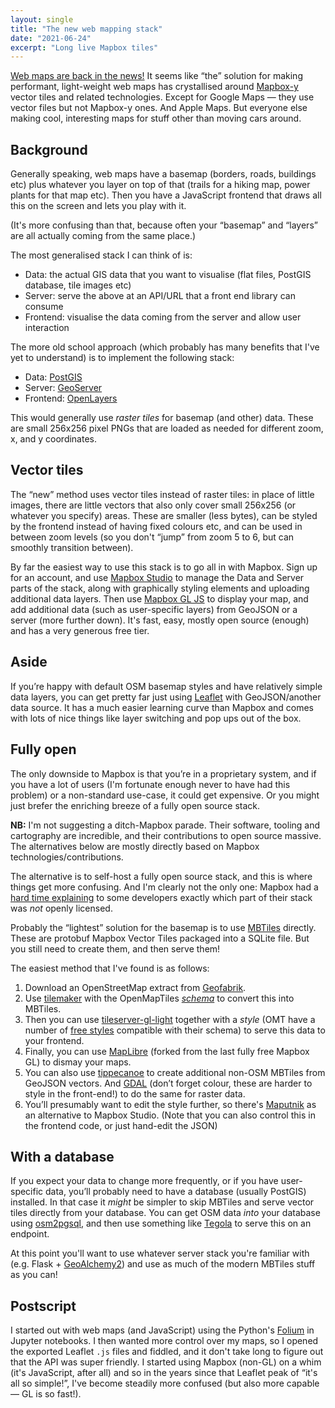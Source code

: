 ```yaml
---
layout: single
title: "The new web mapping stack"
date: "2021-06-24"
excerpt: "Long live Mapbox tiles"
---
```


[Web maps are back in the news!](https://news.ycombinator.com/item?id=27605656) It seems like “the” solution for making performant, light-weight web maps has crystallised around [Mapbox-y](https://docs.mapbox.com/mapbox-gl-js/api/) vector tiles and related technologies. Except for Google Maps — they use vector files but not Mapbox-y ones. And Apple Maps. But everyone else making cool, interesting maps for stuff other than moving cars around.

## Background
Generally speaking, web maps have a basemap (borders, roads, buildings etc) plus whatever you layer on top of that (trails for a hiking map, power plants for that map etc). Then you have a JavaScript frontend that draws all this on the screen and lets you play with it.

(It's more confusing than that, because often your “basemap” and “layers” are all actually coming from the same place.)

The most generalised stack I can think of is:
- Data: the actual GIS data that you want to visualise (flat files, PostGIS database, tile images etc)
- Server: serve the above at an API/URL that a front end library can consume
- Frontend: visualise the data coming from the server and allow user interaction

The more old school approach (which probably has many benefits that I've yet to understand) is to implement the following stack:
- Data: [PostGIS](https://postgis.net/)
- Server: [GeoServer](http://geoserver.org/)
- Frontend: [OpenLayers](https://openlayers.org/)

This would generally use _raster tiles_ for basemap (and other) data. These are small 256x256 pixel PNGs that are loaded as needed for different zoom, x, and y coordinates.

## Vector tiles
The “new” method uses vector tiles instead of raster tiles: in place of little images, there are little vectors that also only cover small 256x256 (or whatever you specify) areas. These are smaller (less bytes), can be styled by the frontend instead of having fixed colours etc, and can be used in between zoom levels (so you don't “jump” from zoom 5 to 6, but can smoothly transition between).

By far the easiest way to use this stack is to go all in with Mapbox. Sign up for an account, and use [Mapbox Studio](https://studio.mapbox.com/) to manage the Data and Server parts of the stack, along with graphically styling elements and uploading additional data layers. Then use [Mapbox GL JS](https://gdal.org/programs/gdaldem.html) to display your map, and add additional data (such as user-specific layers) from GeoJSON or a server (more further down). It's fast, easy, mostly open source (enough) and has a very generous free tier.

## Aside
If you’re happy with default OSM basemap styles and have relatively simple data layers, you can get pretty far just using [Leaflet](https://leafletjs.com/) with GeoJSON/another data source. It has a much easier learning curve than Mapbox and comes with lots of nice things like layer switching and pop ups out of the box.

## Fully open
The only downside to Mapbox is that you’re in a proprietary system, and if you have a lot of users (I'm fortunate enough never to have had this problem) or a non-standard use-case, it could get expensive. Or you might just brefer the enriching breeze of a fully open source stack.

**NB:** I'm not suggesting a ditch-Mapbox parade. Their software, tooling and cartography are incredible, and their contributions to open source massive. The alternatives below are mostly directly based on Mapbox technologies/contributions.

The alternative is to self-host a fully open source stack, and this is where things get more confusing. And I'm clearly not the only one: Mapbox had a [hard time explaining](https://github.com/osm2vectortiles/osm2vectortiles/issues/387) to some developers exactly which part of their stack was _not_ openly licensed.

Probably the “lightest” solution for the basemap is to use [MBTiles](https://docs.mapbox.com/help/glossary/mbtiles/) directly. These are protobuf Mapbox Vector Tiles packaged into a SQLite file. But you still need to create them, and then serve them!

The easiest method that I've found is as follows:
1. Download an OpenStreetMap extract from [Geofabrik](https://download.geofabrik.de/).
2. Use [tilemaker](https://github.com/systemed/tilemaker) with the OpenMapTiles [_schema_](https://openmaptiles.org/schema/ ) to convert this into MBTiles.
3. Then you can use [tileserver-gl-light](https://github.com/maptiler/tileserver-gl) together with a _style_ (OMT have a number of [free styles](https://github.com/openmaptiles/osm-bright-gl-style/) compatible with their schema) to serve this data to your frontend.
4. Finally, you can use [MapLibre](https://github.com/maplibre/maplibre-gl-js) (forked from the last fully free Mapbox GL) to dismay your maps.
5. You can also use [tippecanoe](https://github.com/mapbox/tippecanoe) to create additional non-OSM MBTiles from GeoJSON vectors. And [GDAL](https://gdal.org/programs/gdaldem.html) (don’t forget colour, these are harder to style in the front-end!) to do the same for raster data.
6. You’ll presumably want to edit the style further, so there's [Maputnik](https://github.com/maputnik/editor) as an alternative to Mapbox Studio. (Note that you can also control this in the frontend code, or just hand-edit the JSON)

## With a database
If you expect your data to change more frequently, or if you have user-specific data, you’ll probably need to have a database (usually PostGIS) installed. In that case it _might_ be simpler to skip MBTiles and serve vector tiles directly from your database. You can get OSM data _into_ your database using [osm2pgsql](https://osm2pgsql.org/), and then use something like [Tegola](https://tegola.io/) to serve this on an endpoint.

At this point you'll want to use whatever server stack you're familiar with (e.g. Flask + [GeoAlchemy2](https://geoalchemy-2.readthedocs.io/en/latest/index.html)) and use as much of the modern MBTiles stuff as you can!

## Postscript
I started out with web maps (and JavaScript) using the Python's [Folium](http://python-visualization.github.io/folium/) in Jupyter notebooks. I then wanted more control over my maps, so I opened the exported Leaflet `.js` files and fiddled, and it don't take long to figure out that the API was super friendly. I started using Mapbox (non-GL) on a whim (it's JavaScript, after all) and so in the years since that Leaflet peak of “it's all so simple!”, I've become steadily more confused (but also more capable — GL is so fast!).
